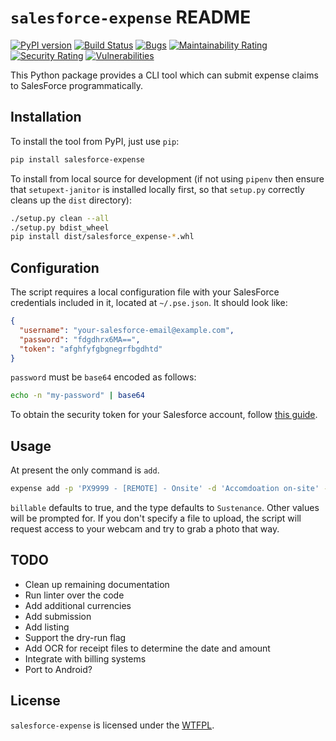 # `salesforce-expense` README


[![PyPI version](https://badge.fury.io/py/salesforce-expense.svg)](https://badge.fury.io/py/salesforce-expense)
[![Build Status](https://api.travis-ci.org/giuliocalzolari/salesforce-expense.svg?branch=master)](https://travis-ci.org/giuliocalzolari/salesforce-expense/)
[![Bugs](https://sonarcloud.io/api/project_badges/measure?project=giuliocalzolari_salesforce-expense&metric=bugs)](https://sonarcloud.io/dashboard?id=giuliocalzolari_salesforce-expense)
[![Maintainability Rating](https://sonarcloud.io/api/project_badges/measure?project=giuliocalzolari_salesforce-expense&metric=sqale_rating)](https://sonarcloud.io/dashboard?id=giuliocalzolari_salesforce-expense)
[![Security Rating](https://sonarcloud.io/api/project_badges/measure?project=giuliocalzolari_salesforce-expense&metric=security_rating)](https://sonarcloud.io/dashboard?id=giuliocalzolari_salesforce-expense)
[![Vulnerabilities](https://sonarcloud.io/api/project_badges/measure?project=giuliocalzolari_salesforce-expense&metric=vulnerabilities)](https://sonarcloud.io/dashboard?id=giuliocalzolari_salesforce-expense)

This Python package provides a CLI tool which can submit expense claims to
SalesForce programmatically.

## Installation

To install the tool from PyPI, just use `pip`:

```bash
pip install salesforce-expense
```

To install from local source for development (if not using `pipenv` then ensure
that `setupext-janitor` is installed locally first, so that `setup.py`
correctly cleans up the `dist` directory):

```bash
./setup.py clean --all
./setup.py bdist_wheel
pip install dist/salesforce_expense-*.whl
```

## Configuration

The script requires a local configuration file with your SalesForce credentials
included in it, located at `~/.pse.json`. It should look like:

```json
{
  "username": "your-salesforce-email@example.com",
  "password": "fdgdhrx6MA==",
  "token": "afghfyfgbgnegrfbgdhtd"
}
```

`password` must be `base64` encoded as follows:

```bash
echo -n "my-password" | base64
```

To obtain the security token for your Salesforce account, follow
[this guide](https://onlinehelp.coveo.com/en/ces/7.0/administrator/getting_the_security_token_for_your_salesforce_account.htm).

## Usage

At present the only command is `add`.

```bash
expense add -p 'PX9999 - [REMOTE] - Onsite' -d 'Accomdoation on-site' -a 149.61 --date 2019-10-21 --currency NOK --non-billable --category Accommodation -f receipt.pdf
```

`billable` defaults to true, and the type defaults to `Sustenance`. Other
values will be prompted for. If you don't specify a file to upload, the script
will request access to your webcam and try to grab a photo that way.

## TODO

-   Clean up remaining documentation
-   Run linter over the code
-   Add additional currencies
-   Add submission
-   Add listing
-   Support the dry-run flag
-   Add OCR for receipt files to determine the date and amount
-   Integrate with billing systems
-   Port to Android?

## License

`salesforce-expense` is licensed under the [WTFPL](LICENSE).

